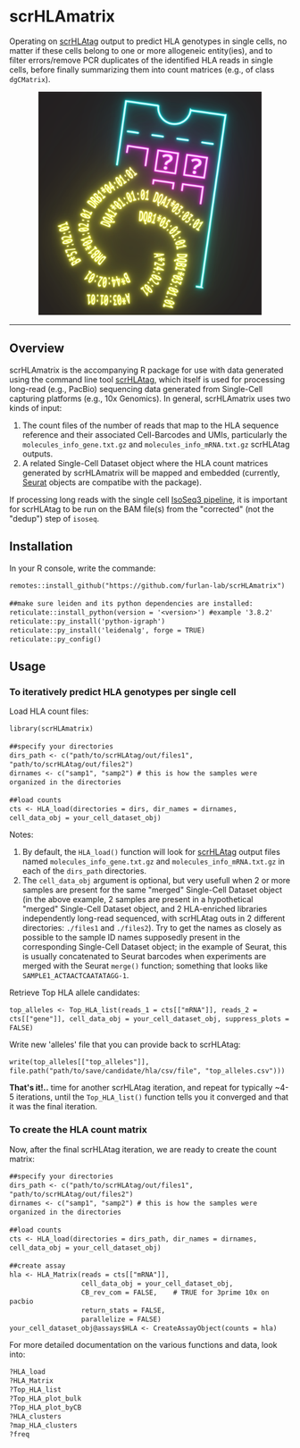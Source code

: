 # scrHLAmatrix
Operating on [scrHLAtag](https://github.com/furlan-lab/scrHLAtag) output to predict HLA genotypes in single cells, no matter if these cells belong to one or more allogeneic entity(ies), and to filter errors/remove PCR duplicates of the identified HLA reads in single cells, before finally summarizing them into count matrices (e.g., of class `dgCMatrix`).

<p align="center"><img src="img/Artboard1.png" alt="" width="400"></a></p>
<hr>


## Overview
scrHLAmatrix is the accompanying R package for use with data generated using the command line tool [scrHLAtag](https://github.com/furlan-lab/scrHLAtag), which itself is used for processing long-read (e.g., PacBio) sequencing data generated from Single-Cell capturing platforms (e.g., 10x Genomics). In general, scrHLAmatrix uses two kinds of input:
1. The count files of the number of reads that map to the HLA sequence reference and their associated Cell-Barcodes and UMIs, particularly the `molecules_info_gene.txt.gz` and `molecules_info_mRNA.txt.gz` scrHLAtag outputs. 
2. A related Single-Cell Dataset object where the HLA count matrices generated by scrHLAmatrix will be mapped and embedded (currently, [Seurat](https://github.com/satijalab/seurat) objects are compatibe with the package). 

If processing long reads with the single cell [IsoSeq3 pipeline](https://github.com/PacificBiosciences/IsoSeq), it is important for scrHLAtag to be run on the BAM file(s) from the "corrected" (not the "dedup") step of `isoseq`.

## Installation 
In your R console, write the commande:
```
remotes::install_github("https://github.com/furlan-lab/scrHLAmatrix")

##make sure leiden and its python dependencies are installed:
reticulate::install_python(version = '<version>') #example '3.8.2'
reticulate::py_install('python-igraph')
reticulate::py_install('leidenalg', forge = TRUE)
reticulate::py_config()
```

## Usage
### To iteratively predict HLA genotypes per single cell
Load HLA count files: 
```
library(scrHLAmatrix)

##specify your directories
dirs_path <- c("path/to/scrHLAtag/out/files1", "path/to/scrHLAtag/out/files2")
dirnames <- c("samp1", "samp2") # this is how the samples were organized in the directories

##load counts
cts <- HLA_load(directories = dirs, dir_names = dirnames, cell_data_obj = your_cell_dataset_obj)
```
Notes: 
1. By default, the `HLA_load()` function will look for [scrHLAtag](https://github.com/furlan-lab/scrHLAtag) output files named `molecules_info_gene.txt.gz` and `molecules_info_mRNA.txt.gz` in each of the `dirs_path` directories.
2. The `cell_data_obj` argument is optional, but very usefull when 2 or more samples are present for the same "merged" Single-Cell Dataset object (in the above example, 2 samples are present in a hypothetical "merged" Single-Cell Dataset object, and 2 HLA-enriched libraries independently long-read sequenced, with scrHLAtag outs in 2 different directories: `./files1` and `./files2`). Try to get the names as closely as possible to the sample ID names supposedly present in the corresponding Single-Cell Dataset object; in the example of Seurat, this is usually concatenated to Seurat barcodes when experiments are merged with the Seurat `merge()` function; something that looks like `SAMPLE1_ACTAACTCAATATAGG-1`.

Retrieve Top HLA allele candidates:
```
top_alleles <- Top_HLA_list(reads_1 = cts[["mRNA"]], reads_2 = cts[["gene"]], cell_data_obj = your_cell_dataset_obj, suppress_plots = FALSE)
```
Write new 'alleles' file that you can provide back to scrHLAtag:
```
write(top_alleles[["top_alleles"]], file.path("path/to/save/candidate/hla/csv/file", "top_alleles.csv")))
```
**That's it!..** time for another scrHLAtag iteration, and repeat for typically ~4-5 iterations, until the `Top_HLA_list()` function tells you it converged and that it was the final iteration.

### To create the HLA count matrix
Now, after the final scrHLAtag iteration, we are ready to create the count matrix:
```
##specify your directories
dirs_path <- c("path/to/scrHLAtag/out/files1", "path/to/scrHLAtag/out/files2")
dirnames <- c("samp1", "samp2") # this is how the samples were organized in the directories

##load counts
cts <- HLA_load(directories = dirs_path, dir_names = dirnames, cell_data_obj = your_cell_dataset_obj) 

##create assay
hla <- HLA_Matrix(reads = cts[["mRNA"]], 
                  cell_data_obj = your_cell_dataset_obj, 
                  CB_rev_com = FALSE,    # TRUE for 3prime 10x on pacbio
                  return_stats = FALSE,
                  parallelize = FALSE)
your_cell_dataset_obj@assays$HLA <- CreateAssayObject(counts = hla)
```

For more detailed documentation on the various functions and data, look into:
```
?HLA_load
?HLA_Matrix
?Top_HLA_list
?Top_HLA_plot_bulk
?Top_HLA_plot_byCB
?HLA_clusters
?map_HLA_clusters
?freq
```
